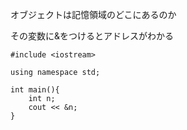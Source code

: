 オブジェクトは記憶領域のどこにあるのか

その変数に&をつけるとアドレスがわかる

```C++:例
#include <iostream>

using namespace std;

int main(){
    int n;
    cout << &n;
}

```


